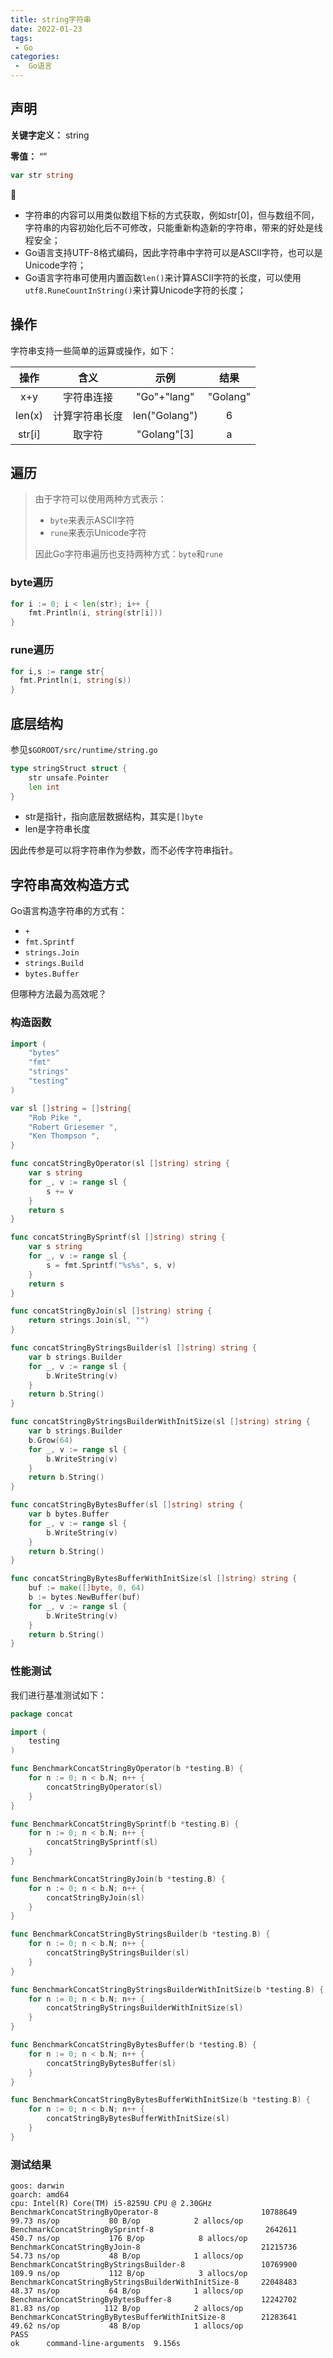 ```yaml
---
title: string字符串
date: 2022-01-23
tags:
 - Go
categories:
 -  Go语言
---
```


## 声明

**关键字定义：** string

**零值：** “”

```go
var str string
```

👣

- 字符串的内容可以用类似数组下标的方式获取，例如str[0]，但与数组不同，字符串的内容初始化后不可修改，只能重新构造新的字符串，带来的好处是线程安全；
- Go语言支持UTF-8格式编码，因此字符串中字符可以是ASCII字符，也可以是Unicode字符；
- Go语言字符串可使用内置函数`len()`来计算ASCII字符的长度，可以使用`utf8.RuneCountInString()`来计算Unicode字符的长度；

## 操作

字符串支持一些简单的运算或操作，如下：

|  操作  |      含义      |     示例      |   结果   |
| :----: | :------------: | :-----------: | :------: |
|  x+y   |   字符串连接   |  "Go"+"lang"  | "Golang" |
| len(x) | 计算字符串长度 | len("Golang") |    6     |
| str[i] |     取字符     |  "Golang"[3]  |    a     |

## 遍历

> 由于字符可以使用两种方式表示：
>
> - `byte`来表示ASCII字符
> - `rune`来表示Unicode字符
> 
> 因此Go字符串遍历也支持两种方式：`byte`和`rune`

### byte遍历

```go
for i := 0; i < len(str); i++ {
	fmt.Println(i, string(str[i]))
}
```

### rune遍历

```go
for i,s := range str{
  fmt.Println(i, string(s))
}
```

## 底层结构

参见`$GOROOT/src/runtime/string.go`

```go
type stringStruct struct {
	str unsafe.Pointer
	len int
}
```

- str是指针，指向底层数据结构，其实是`[]byte`
- len是字符串长度

因此传参是可以将字符串作为参数，而不必传字符串指针。

## 字符串高效构造方式
Go语言构造字符串的方式有：
- `+`
- `fmt.Sprintf`
- `strings.Join`
- `strings.Build`
- `bytes.Buffer`

但哪种方法最为高效呢？

### 构造函数
```go
import (
	"bytes"
	"fmt"
	"strings"
	"testing"
)

var sl []string = []string{
	"Rob Pike ",
	"Robert Griesemer ",
	"Ken Thompson ",
}

func concatStringByOperator(sl []string) string {
	var s string
	for _, v := range sl {
		s += v
	}
	return s
}

func concatStringBySprintf(sl []string) string {
	var s string
	for _, v := range sl {
		s = fmt.Sprintf("%s%s", s, v)
	}
	return s
}

func concatStringByJoin(sl []string) string {
	return strings.Join(sl, "")
}

func concatStringByStringsBuilder(sl []string) string {
	var b strings.Builder
	for _, v := range sl {
		b.WriteString(v)
	}
	return b.String()
}

func concatStringByStringsBuilderWithInitSize(sl []string) string {
	var b strings.Builder
	b.Grow(64)
	for _, v := range sl {
		b.WriteString(v)
	}
	return b.String()
}

func concatStringByBytesBuffer(sl []string) string {
	var b bytes.Buffer
	for _, v := range sl {
		b.WriteString(v)
	}
	return b.String()
}

func concatStringByBytesBufferWithInitSize(sl []string) string {
	buf := make([]byte, 0, 64)
	b := bytes.NewBuffer(buf)
	for _, v := range sl {
		b.WriteString(v)
	}
	return b.String()
}
```
### 性能测试
我们进行基准测试如下：
```go
package concat

import (
	testing
)

func BenchmarkConcatStringByOperator(b *testing.B) {
	for n := 0; n < b.N; n++ {
		concatStringByOperator(sl)
	}
}

func BenchmarkConcatStringBySprintf(b *testing.B) {
	for n := 0; n < b.N; n++ {
		concatStringBySprintf(sl)
	}
}

func BenchmarkConcatStringByJoin(b *testing.B) {
	for n := 0; n < b.N; n++ {
		concatStringByJoin(sl)
	}
}

func BenchmarkConcatStringByStringsBuilder(b *testing.B) {
	for n := 0; n < b.N; n++ {
		concatStringByStringsBuilder(sl)
	}
}

func BenchmarkConcatStringByStringsBuilderWithInitSize(b *testing.B) {
	for n := 0; n < b.N; n++ {
		concatStringByStringsBuilderWithInitSize(sl)
	}
}

func BenchmarkConcatStringByBytesBuffer(b *testing.B) {
	for n := 0; n < b.N; n++ {
		concatStringByBytesBuffer(sl)
	}
}

func BenchmarkConcatStringByBytesBufferWithInitSize(b *testing.B) {
	for n := 0; n < b.N; n++ {
		concatStringByBytesBufferWithInitSize(sl)
	}
}
```
### 测试结果
```
goos: darwin
goarch: amd64
cpu: Intel(R) Core(TM) i5-8259U CPU @ 2.30GHz
BenchmarkConcatStringByOperator-8                       10788649                99.73 ns/op           80 B/op            2 allocs/op
BenchmarkConcatStringBySprintf-8                         2642611               450.7 ns/op           176 B/op            8 allocs/op
BenchmarkConcatStringByJoin-8                           21215736                54.73 ns/op           48 B/op            1 allocs/op
BenchmarkConcatStringByStringsBuilder-8                 10769900               109.9 ns/op           112 B/op            3 allocs/op
BenchmarkConcatStringByStringsBuilderWithInitSize-8     22048483                48.37 ns/op           64 B/op            1 allocs/op
BenchmarkConcatStringByBytesBuffer-8                    12242702                81.83 ns/op          112 B/op            2 allocs/op
BenchmarkConcatStringByBytesBufferWithInitSize-8        21283641                49.62 ns/op           48 B/op            1 allocs/op
PASS
ok      command-line-arguments  9.156s
```
